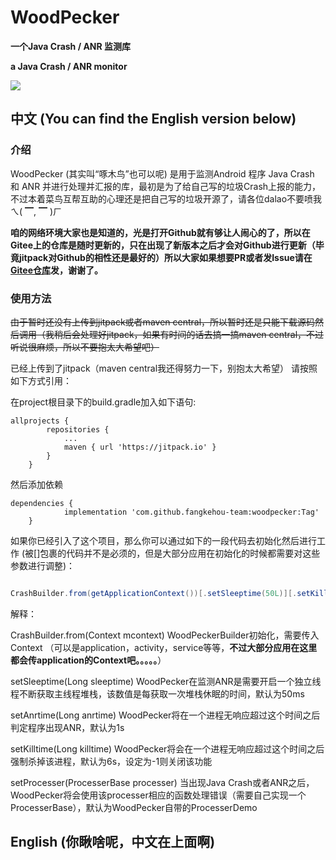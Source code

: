 # WoodPecker

**一个Java Crash / ANR 监测库**

**a Java Crash / ANR monitor**

[![](https://jitpack.io/v/fangkehou-team/woodpecker.svg)](https://jitpack.io/#fangkehou-team/woodpecker)

## 中文 (You can find the English version below)

### 介绍

WoodPecker (其实叫“啄木鸟”也可以呢) 是用于监测Android 程序 Java Crash 和 ANR 并进行处理并汇报的库，最初是为了给自己写的垃圾Crash上报的能力，不过本着菜鸟互帮互助的心理还是把自己写的垃圾开源了，请各位dalao不要喷我ㄟ( ▔, ▔ )ㄏ

**咱的网络环境大家也是知道的，光是打开Github就有够让人闹心的了，所以在Gitee上的仓库是随时更新的，只在出现了新版本之后才会对Github进行更新（毕竟jitpack对Github的相性还是最好的）所以大家如果想要PR或者发Issue请在[Gitee仓库](https://gitee.com/zmsw/woodpecker/ "woodpecker")发，谢谢了。**

### 使用方法

~~由于暂时还没有上传到jitpack或者maven central，所以暂时还是只能下载源码然后调用（我稍后会处理好jitpack，如果有时间的话去搞一搞maven central，不过听说很麻烦，所以不要抱太大希望吧）~~

已经上传到了jitpack（maven central我还得努力一下，别抱太大希望） 请按照如下方式引用：

在project根目录下的build.gradle加入如下语句:
```
allprojects {
		repositories {
			...
			maven { url 'https://jitpack.io' }
		}
	}
```

然后添加依赖
```
dependencies {
	        implementation 'com.github.fangkehou-team:woodpecker:Tag'
	}
```

如果你已经引入了这个项目，那么你可以通过如下的一段代码去初始化然后进行工作 (被[]包裹的代码并不是必须的，但是大部分应用在初始化的时候都需要对这些参数进行调整)：

```java

CrashBuilder.from(getApplicationContext())[.setSleeptime(50L)][.setKilltime(1000L)][.setAnrtime(1000L)][.setProcesser(new DemoProcesser())].build().init();

```

解释：

CrashBuilder.from(Context mcontext) WoodPeckerBuilder初始化，需要传入Context （可以是application，activity，service等等，**不过大部分应用在这里都会传application的Context吧。。。。。**）

setSleeptime(Long sleeptime) WoodPecker在监测ANR是需要开启一个独立线程不断获取主线程堆栈，该数值是每获取一次堆栈休眠的时间，默认为50ms

setAnrtime(Long anrtime) WoodPecker将在一个进程无响应超过这个时间之后判定程序出现ANR，默认为1s

setKilltime(Long killtime) WoodPecker将会在一个进程无响应超过这个时间之后强制杀掉该进程，默认为6s，设定为-1则关闭该功能

setProcesser(ProcesserBase processer) 当出现Java Crash或者ANR之后，WoodPecker将会使用该processer相应的函数处理错误（需要自己实现一个ProcesserBase），默认为WoodPecker自带的ProcesserDemo

## English (你瞅啥呢，中文在上面啊)

